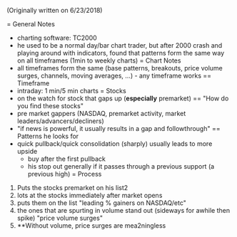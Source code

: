 (Originally written on 6/23/2018)

= General Notes
- charting software: TC2000
- he used to be a normal day/bar chart trader, but after 2000 crash and playing around with indicators, found that patterns form the same way on all timeframes (1min to weekly charts)
= Chart Notes
- all timeframes form the same (base patterns, breakouts, price volume surges, channels, moving averages, ...) - any timeframe works
== Timeframe
- intraday: 1 min/5 min charts
= Stocks
- on the watch for stock that gaps up (**especially** premarket)
== "How do you find these stocks"
- pre market gappers (NASDAQ, premarket activity, market leaders/advancers/decliners)
- "if news is powerful, it usually results in a gap and followthrough"
== Patterns he looks for
- quick pullback/quick consolidation (sharply) usually leads to more upside
    - buy after the first pullback
    - his stop out generally if it passes through a previous support (a previous high)
= Process
1. Puts the stocks premarket on his list2
2. lots at the stocks immediately after market opens
3. puts them on the list "leading % gainers on NASDAQ/etc"
4. the ones that are spurting in volume stand out (sideways for awhile then spike) "price volume surges"
5. **Without volume, price surges are mea2ningless
